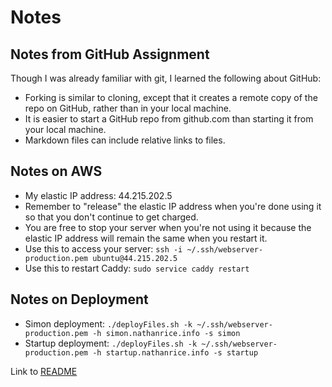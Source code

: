 # Notes

## Notes from GitHub Assignment
Though I was already familiar with git, I learned the following about GitHub:
- Forking is similar to cloning, except that it creates a remote copy of the repo on GitHub, rather than in your local machine.
- It is easier to start a GitHub repo from github.com than starting it from your local machine.
- Markdown files can include relative links to files.

## Notes on AWS
- My elastic IP address: 44.215.202.5
- Remember to "release" the elastic IP address when you're done using it so that you don't continue to get charged.
- You are free to stop your server when you're not using it because the elastic IP address will remain the same when you restart it.
- Use this to access your server: `ssh -i ~/.ssh/webserver-production.pem ubuntu@44.215.202.5`
- Use this to restart Caddy: `sudo service caddy restart`

## Notes on Deployment
- Simon deployment: `./deployFiles.sh -k ~/.ssh/webserver-production.pem -h simon.nathanrice.info -s simon`
- Startup deployment: `./deployFiles.sh -k ~/.ssh/webserver-production.pem -h startup.nathanrice.info -s startup`

Link to [README](./README.md)
